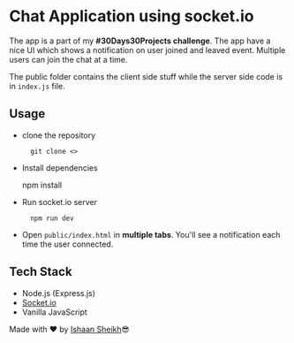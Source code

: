# Chat Application using socket.io

The app is a part of my **#30Days30Projects challenge**. The app have a nice UI which shows a notification on user joined and leaved event. Multiple users can join the chat at a time.

The public folder contains the client side stuff while the server side code is in `index.js` file.

## Usage

- clone the repository

        git clone <>

- Install dependencies
    
   npm install

- Run socket.io server

        npm run dev

- Open `public/index.html` in **multiple tabs**. You'll see a notification each time the user connected.

## Tech Stack

- Node.js (Express.js)
- [Socket.io](http://socket.io)
- Vanilla JavaScript

Made with ❤ by [Ishaan Sheikh](http://frikishaan.xyz)😎
